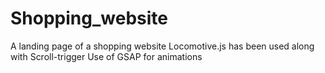 # Shopping_website
A landing page of a shopping website
Locomotive.js has been used along with Scroll-trigger
Use of GSAP for animations
